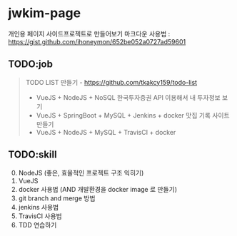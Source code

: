 # jwkim-page
개인용 페이지 사이드프로젝트로 만들어보기
마크다운 사용법 : https://gist.github.com/ihoneymon/652be052a0727ad59601

## TODO:job
>TODO LIST 만들기 - https://github.com/tkakcy159/todo-list
>  * VueJS + NodeJS + NoSQL
>한국투자증권 API 이용해서 내 투자정보 보기
>  * VueJS + SpringBoot + MySQL + Jenkins + docker
>맛집 기록 사이트 만들기
>  * VueJS + NodeJS + MySQL + TravisCI + docker

## TODO:skill
0. NodeJS (좋은, 효율적인 프로젝트 구조 익히기)
1. VueJS
2. docker 사용법 (AND 개발환경을 docker image 로 만들기)
3. git branch and merge 방법
4. jenkins 사용법
5. TravisCI 사용법
6. TDD 연습하기
